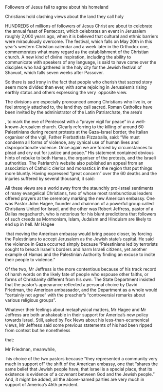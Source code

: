 Followers of Jesus fail to agree about his homeland

Christians hold clashing views about the land they call holy

HUNDREDS of millions of followers of Jesus Christ are about to celebrate the annual feast of Pentecost, which celebrates an event in Jerusalem roughly 2,000 years ago, when it is believed that cultural and ethnic barriers were miraculously overcome. The festival, which falls on May 20th in this year’s western Christian calendar and a week later in the Orthodox one, commemorates what many regard as the establishment of the Christian church. A new kind of divine inspiration, including the ability to communicate with speakers of any language, is said to have come over the disciples who had gathered in the holy city for the Jewish festival of Shavuot, which falls seven weeks after Passover.

So there is sad irony in the fact that people who cherish that sacred story seem more divided than ever, with some rejoicing in Jerusalem’s rising earthly status and others expressing the very  opposite view.

The divisions are especially pronounced among Christians who live in, or feel strongly attached to, the land they call sacred. Roman Catholics have been invited by the administrator of the Latin Patriarchate, the area’s 

, to mark the eve of Pentecost with a “prayer vigil for peace” in a well-known Jerusalem church. Clearly referring to the killing of around 60 Palestinians during recent protests at the Gaza-Israel border, the Italian organiser of the vigil, Father Pierbattista Pizzaballa, said: “We must condemn all forms of violence, any cynical use of human lives and disproportionate violence. Once again we are forced by circumstances to plead and cry out for justice and peace.” His statement contained obvious hints of rebuke to both Hamas, the organiser of the protests, and the Israeli authorities. The Patriarch’s website also published an appeal from an association of Catholic clerics and monastics in the region that put things more bluntly. Having expressed “great concern” over the 60 deaths and the injuries suffered by several thousand, it said:

All these views are a world away from the staunchly pro-Israel sentiments of many evangelical Christians, two of whose most rambunctious leaders offered prayers at the ceremony marking the new American embassy. One was Pastor John Hagee, founder and chairman of a powerful group called Christians United for Israel, and the other was Robert Jeffress, pastor of a Dallas megachurch, who is notorious for his blunt predictions that followers of such creeds as Mormonism, Islam, Judaism and Hinduism are likely to end up in hell. Mr Hagee 

 that moving the American embassy would bring peace closer, by forcing the Palestinians to accept Jerusalem as the Jewish state’s capital. He said the violence in Gaza occurred simply because “Palestinians led by terrorists sought to breach Israel's borders and harm Israeli citizens, yet another example of Hamas and the Palestinian Authority finding an excuse to incite their people to violence.”

Of the two, Mr Jeffress is the more contentious because of his track record of harsh words on the likely fate of people who espouse other faiths, or forms of Christianity different from his own. The State Department insisted that the pastor’s appearance reflected a personal choice by David Friedman, the American ambassador, and the Department as a whole would “certainly not agree” with the preacher’s “controversial remarks about various religious groups”. 

Whatever their feelings about metaphysical matters, Mr Hagee and Mr Jeffress are both unshakeable in their support for America’s new policy towards Israel. Still, asked by Fox News about his less-than-ecumenical views, Mr Jeffress said some previous statements of his had been ripped from context but he nonetheless 

 that:

Mr Friedman, meanwhile, 

 his choice of the two pastors because “they represented a community very much in support of” the shift of the American embassy, one that “shares the same belief that Jewish people have, that Israel is a special place, that its existence is evidence of a covenant between God and the Jewish people.” And, it might be added, all the above-named parties are very much in support of America’s 45th president.